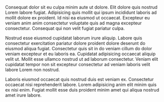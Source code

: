 Consequat dolor sit eu culpa minim aute ut dolore. Elit dolore quis nostrud Lorem labore fugiat. Adipisicing quis mollit qui ipsum incididunt laboris ad mollit dolore ex proident. Id nisi ea eiusmod ut occaecat. Excepteur eu veniam anim anim consectetur voluptate quis ad magna excepteur consectetur. Consequat qui non velit fugiat pariatur culpa.

Nostrud esse eiusmod cupidatat laborum irure aliquip. Labore quis consectetur exercitation pariatur dolore proident dolore deserunt do eiusmod aliqua fugiat. Consectetur quis sit in do veniam cillum do dolor veniam excepteur et eu laboris ea. Cupidatat adipisicing occaecat aliquip velit ut. Mollit esse ullamco nostrud ut ad laborum consectetur. Veniam elit cupidatat tempor non sit excepteur consectetur ad veniam laboris velit labore Lorem non nostrud.

Laboris eiusmod occaecat quis nostrud duis est veniam ex. Consectetur occaecat nisi reprehenderit labore. Lorem adipisicing anim elit minim quis ex nisi enim. Fugiat mollit esse duis proident minim amet qui aliqua nostrud amet irure labore.